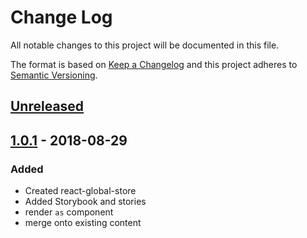 # Change Log
All notable changes to this project will be documented in this file.

The format is based on [Keep a Changelog](http://keepachangelog.com/)
and this project adheres to [Semantic Versioning](http://semver.org/).

## [Unreleased][]

## [1.0.1][] - 2018-08-29

### Added
- Created react-global-store
- Added Storybook and stories
- render `as` component
- merge onto existing content


[Unreleased]: https://github.com/DomainGroupOSS/react-global-store/compare/v1.0.1...HEAD
[1.0.1]: https://github.com/DomainGroupOSS/react-global-store/tree/v1.0.1